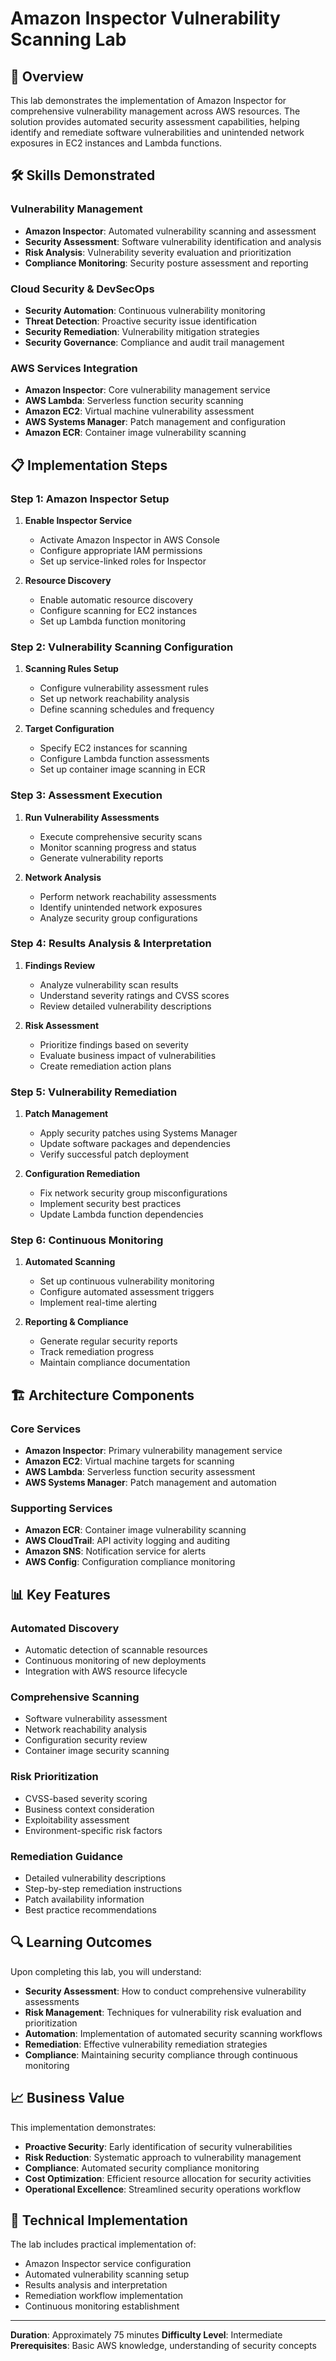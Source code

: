 # Amazon Inspector Vulnerability Scanning Lab

## 🎯 Overview

This lab demonstrates the implementation of Amazon Inspector for comprehensive vulnerability management across AWS resources. The solution provides automated security assessment capabilities, helping identify and remediate software vulnerabilities and unintended network exposures in EC2 instances and Lambda functions.

## 🛠️ Skills Demonstrated

### **Vulnerability Management**
- **Amazon Inspector**: Automated vulnerability scanning and assessment
- **Security Assessment**: Software vulnerability identification and analysis
- **Risk Analysis**: Vulnerability severity evaluation and prioritization
- **Compliance Monitoring**: Security posture assessment and reporting

### **Cloud Security & DevSecOps**
- **Security Automation**: Continuous vulnerability monitoring
- **Threat Detection**: Proactive security issue identification
- **Security Remediation**: Vulnerability mitigation strategies
- **Security Governance**: Compliance and audit trail management

### **AWS Services Integration**
- **Amazon Inspector**: Core vulnerability management service
- **AWS Lambda**: Serverless function security scanning
- **Amazon EC2**: Virtual machine vulnerability assessment
- **AWS Systems Manager**: Patch management and configuration
- **Amazon ECR**: Container image vulnerability scanning

## 📋 Implementation Steps

### **Step 1: Amazon Inspector Setup**
1. **Enable Inspector Service**
   - Activate Amazon Inspector in AWS Console
   - Configure appropriate IAM permissions
   - Set up service-linked roles for Inspector

2. **Resource Discovery**
   - Enable automatic resource discovery
   - Configure scanning for EC2 instances
   - Set up Lambda function monitoring

### **Step 2: Vulnerability Scanning Configuration**
1. **Scanning Rules Setup**
   - Configure vulnerability assessment rules
   - Set up network reachability analysis
   - Define scanning schedules and frequency

2. **Target Configuration**
   - Specify EC2 instances for scanning
   - Configure Lambda function assessments
   - Set up container image scanning in ECR

### **Step 3: Assessment Execution**
1. **Run Vulnerability Assessments**
   - Execute comprehensive security scans
   - Monitor scanning progress and status
   - Generate vulnerability reports

2. **Network Analysis**
   - Perform network reachability assessments
   - Identify unintended network exposures
   - Analyze security group configurations

### **Step 4: Results Analysis & Interpretation**
1. **Findings Review**
   - Analyze vulnerability scan results
   - Understand severity ratings and CVSS scores
   - Review detailed vulnerability descriptions

2. **Risk Assessment**
   - Prioritize findings based on severity
   - Evaluate business impact of vulnerabilities
   - Create remediation action plans

### **Step 5: Vulnerability Remediation**
1. **Patch Management**
   - Apply security patches using Systems Manager
   - Update software packages and dependencies
   - Verify successful patch deployment

2. **Configuration Remediation**
   - Fix network security group misconfigurations
   - Implement security best practices
   - Update Lambda function dependencies

### **Step 6: Continuous Monitoring**
1. **Automated Scanning**
   - Set up continuous vulnerability monitoring
   - Configure automated assessment triggers
   - Implement real-time alerting

2. **Reporting & Compliance**
   - Generate regular security reports
   - Track remediation progress
   - Maintain compliance documentation

## 🏗️ Architecture Components

### **Core Services**
- **Amazon Inspector**: Primary vulnerability management service
- **Amazon EC2**: Virtual machine targets for scanning
- **AWS Lambda**: Serverless function security assessment
- **AWS Systems Manager**: Patch management and automation

### **Supporting Services**
- **Amazon ECR**: Container image vulnerability scanning
- **AWS CloudTrail**: API activity logging and auditing
- **Amazon SNS**: Notification service for alerts
- **AWS Config**: Configuration compliance monitoring

## 📊 Key Features

### **Automated Discovery**
- Automatic detection of scannable resources
- Continuous monitoring of new deployments
- Integration with AWS resource lifecycle

### **Comprehensive Scanning**
- Software vulnerability assessment
- Network reachability analysis
- Configuration security review
- Container image security scanning

### **Risk Prioritization**
- CVSS-based severity scoring
- Business context consideration
- Exploitability assessment
- Environment-specific risk factors

### **Remediation Guidance**
- Detailed vulnerability descriptions
- Step-by-step remediation instructions
- Patch availability information
- Best practice recommendations

## 🔍 Learning Outcomes

Upon completing this lab, you will understand:

- **Security Assessment**: How to conduct comprehensive vulnerability assessments
- **Risk Management**: Techniques for vulnerability risk evaluation and prioritization
- **Automation**: Implementation of automated security scanning workflows
- **Remediation**: Effective vulnerability remediation strategies
- **Compliance**: Maintaining security compliance through continuous monitoring

## 📈 Business Value

This implementation demonstrates:

- **Proactive Security**: Early identification of security vulnerabilities
- **Risk Reduction**: Systematic approach to vulnerability management
- **Compliance**: Automated security compliance monitoring
- **Cost Optimization**: Efficient resource allocation for security activities
- **Operational Excellence**: Streamlined security operations workflow

## 🔧 Technical Implementation

The lab includes practical implementation of:

- Amazon Inspector service configuration
- Automated vulnerability scanning setup
- Results analysis and interpretation
- Remediation workflow implementation
- Continuous monitoring establishment

---

**Duration**: Approximately 75 minutes
**Difficulty Level**: Intermediate
**Prerequisites**: Basic AWS knowledge, understanding of security concepts